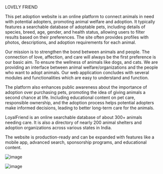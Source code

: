 LOVELY FRIEND

This pet adoption website is an online platform to connect animals in need with potential adopters, promoting animal welfare and adoption. It typically features a searchable database of adoptable pets, including details of species, breed, age, gender, and health status, allowing users to filter results based on their preferences. The site often provides profiles with photos, descriptions, and adoption requirements for each animal.

Our mission is to strengthen the bond between animals and people. The connection of love, affection, and care will always be the first preference is our basic aim. To ensure the wellness of animals like dogs, and cats. We are providing an interface between animal welfare/organizations and the people who want to adopt animals. Our web application concludes with several modules and functionalities which are easy to understand and function.

The platform also enhances public awareness about the importance of adoption over purchasing pets, promoting the idea of giving animals a second chance at life. Including educational content on pet care, responsible ownership, and the adoption process helps potential adopters make informed decisions, leading to better long-term care for the animals.     

LoyalFriend is an online searchable database of about 300+ animals needing care. It is also a directory of nearly 200 animal shelters and adoption organizations across various states in India.

The website is production-ready and can be expanded with features like a mobile app, advanced search, sponsorship programs, and educational content.

![image](https://github.com/user-attachments/assets/e2b6c9c1-0433-4b51-980e-adb1d9ad92bd)

![image](https://github.com/user-attachments/assets/6cf86c55-0797-45e9-b372-500bd25444d2)
